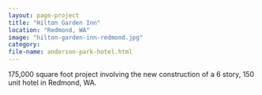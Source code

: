 ```yaml
---
layout: page-project
title: "Hilton Garden Inn"
location: "Redmond, WA"
image: "hilton-garden-inn-redmond.jpg"
category:
file-name: anderson-park-hotel.html
---
```


175,000 square foot project involving the new construction of a 6 story, 150 unit hotel in Redmond, WA. 
